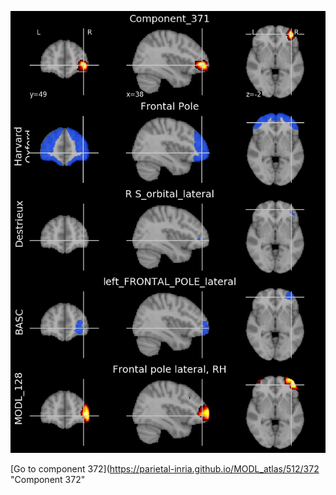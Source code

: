 


![371](preliminary/371.jpg "Component 371")

[Go to component 372](https://parietal-inria.github.io/MODL_atlas/512/372 "Component 372"